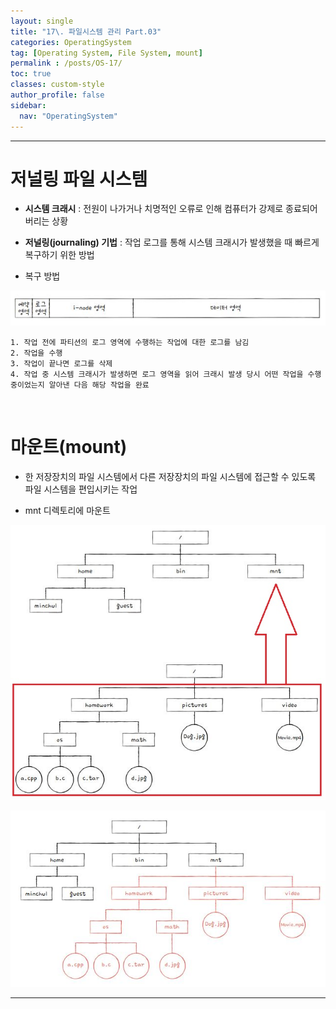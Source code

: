 ```yaml
---
layout: single
title: "17\. 파일시스템 관리 Part.03"
categories: OperatingSystem
tag: [Operating System, File System, mount]
permalink : /posts/OS-17/
toc: true
classes: custom-style
author_profile: false
sidebar:
  nav: "OperatingSystem"
---
```


<hr>

# 저널링 파일 시스템

- **시스템 크래시** : 전원이 나가거나 치명적인 오류로 인해 컴퓨터가 강제로 종료되어 버리는 상황

- **저널링(journaling) 기법** : 작업 로그를 통해 시스템 크래시가 발생했을 때 빠르게 복구하기 위한 방법

- 복구 방법

![image](/assets/images/OperatingSystem/FileSystem03-1.JPG)
    
    1. 작업 전에 파티션의 로그 영역에 수행하는 작업에 대한 로그를 남김
    2. 작업을 수행
    3. 작업이 끝나면 로그를 삭제
    4. 작업 중 시스템 크래시가 발생하면 로그 영역을 읽어 크래시 발생 당시 어떤 작업을 수행 중이었는지 알아낸 다음 해당 작업을 완료

<br>

# 마운트(mount)

- 한 저장장치의 파일 시스템에서 다른 저장장치의 파일 시스템에 접근할 수 있도록 파일 시스템을 편입시키는 작업

- mnt 디렉토리에 마운트

![image](/assets/images/OperatingSystem/FileSystem03-2.JPG)

![image](/assets/images/OperatingSystem/FileSystem03-3.JPG)

<hr>